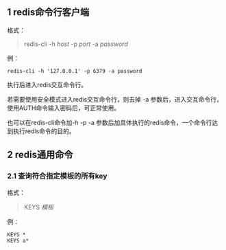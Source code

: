 ## 1 redis命令行客户端
格式：
> redis-cli -h *host* -p *port* -a *password*

例：
```shell
redis-cli -h '127.0.0.1' -p 6379 -a password
```

执行后进入redis交互命令行。

若需要使用安全模式进入redis交互命令行，则去掉 -a 参数后，进入交互命令行，使用AUTH命令输入密码后，可正常使用。

也可以在redis-cli命令加-h -p -a 参数后加具体执行的redis命令，一个命令行达到执行redis命令的目的。

## 2 redis通用命令
### 2.1 查询符合指定模板的所有key
格式：
> KEYS *模板*

例：
```shell
KEYS *
KEYS a*
```
